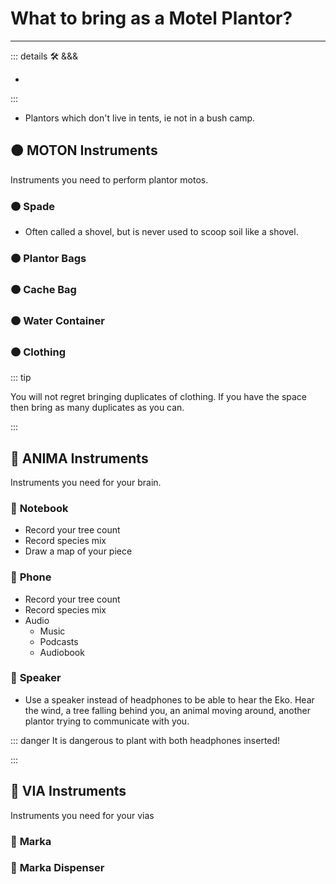 # What to bring as a Motel Plantor?

---

<!-- =================================================== -->
<!-- =================================================== -->
<!-- =================================================== -->
<!-- =================================================== -->
<!-- =================================================== -->
::: details 🛠 &&&

-

:::

- Plantors which don't live in tents, ie not in a bush camp.

## 🟠 <motor>MOTON Instruments</motor>

Instruments you need to perform plantor motos.

### 🟠 <motor>Spade</motor>

- Often called a shovel, but is never used to scoop soil like a shovel.

### 🟠 <motor>Plantor Bags</motor>

### 🟠 <motor>Cache Bag</motor>

### 🟠 <motor>Water Container</motor>

### 🟠 <motor>Clothing</motor>

::: tip

You will not regret bringing duplicates of clothing. If you have the space then bring as many duplicates as you can.

:::

## 💭 <anima>ANIMA Instruments</anima>

Instruments you need for your brain.

### 💭 <anima>Notebook</anima>

- Record your tree count
- Record species mix
- Draw a map of your piece

### 💭 <anima>Phone</anima>

- Record your tree count
- Record species mix
- Audio
    - Music
    - Podcasts
    - Audiobook

### 💭 <anima>Speaker</anima>

- Use a speaker instead of headphones to be able to hear the Eko. Hear the wind, a tree falling behind you, an animal moving around, another plantor trying to communicate with you.

::: danger It is dangerous to plant with both headphones inserted!

:::

## 🔻 <via>VIA Instruments</via>

Instruments you need for your vias

### 🔻 <via>Marka</via>

### 🔻 <via>Marka Dispenser</via>
